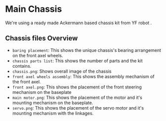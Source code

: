 Main Chassis 
====

We're using a ready made Ackermann based chassis kit from YF robot .


## Chassis files Overview


   - `baring placement`: This shows the unique chassis's bearing arrangement on the front axel wheels.
   - `chassis parts list`: This shows the number of parts and the kit contains.
   - `chassis.png`: Shows overall image of the chassis
   - `front axel wheels assembly`: This shows the assembly mechanism of the front axel.
   - `front axel.png`: This shows the placement of the front steering mechanism on the baseplate
   - `main motor.png`: This shows the placement of the motor and it's mounting mechanism on the baseplate.
   - `servo.png`: This shows the placement of the servo motor and it's mounting mechanism with the linkages.





    
      



